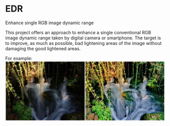 # EDR
Enhance single RGB image dynamic range

This project offers an approach to enhance a single conventional RGB image dynamic range taken by digital camera or smartphone. The target is to improve, as much as possible, bad lightening areas of the image without damaging the good lightened areas.

For example:
![Alt text](https://github.com/avishayzanbar/EDR/blob/master/image_example.jpeg "Regular RGB image vs. Enhanced")
